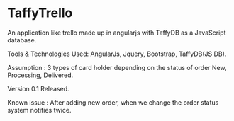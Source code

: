 # TaffyTrello
An application like trello made up in angularjs with TaffyDB as a JavaScript database.

Tools & Technologies Used:
    AngularJs, 
    Jquery, 
    Bootstrap, 
    TaffyDB(JS DB).
    
Assumption :
    3 types of card holder depending on the status of order
        New, 
        Processing, 
        Delivered.
        
Version 0.1 Released.
    
Known issue :
    After adding new order, when we change the order status system notifies twice. 


